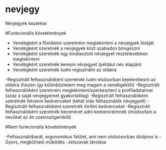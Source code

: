 # nevjegy
Névjegyek kezelése



#Funkcionális követelmények

* Vendégként a főoldalon szeretném megtekinteni a névjegyek listáját
* Vendégként szeretnék a névjegyek közt szabadon böngészni
* Vendégként szeretnék egy kiválasztott névjegyet részletesebben megtekinteni
* Vendégként szeretnék keresni névjegyet (például név alapján)
* Vendégként szeretnék tudni regisztrálni az oldalra

-Regisztrált felhasználóként szeretnék tudni elsősorban bejelentkezni az oldalra (hiszen így különböztetem meg magam a vendégektől)
-Regisztrált felhasználóként szeretném megtekinteni/szerkeszteni a profiladataimat (azaz a saját névjegyemet gyakorlatilag)
-Regisztrált felhasználóként szeretnék felvenni kedvenceket (tehát más felhasználók névjegyeit)
-Regisztrált felhasználóként szeretnék törölni kedvenceket
-Regisztrált felhasználóként szeretnék becenevet adni kedvenceimnek (módosítani a nevüket az én szemszögemből)



#Nem funkcionális követelmények

-Felhasználóbarát, ergonomikus felület, ami nem utolsósorban dizájnos is
-Gyors, megbízható működés
-Jelszavak tárolása
